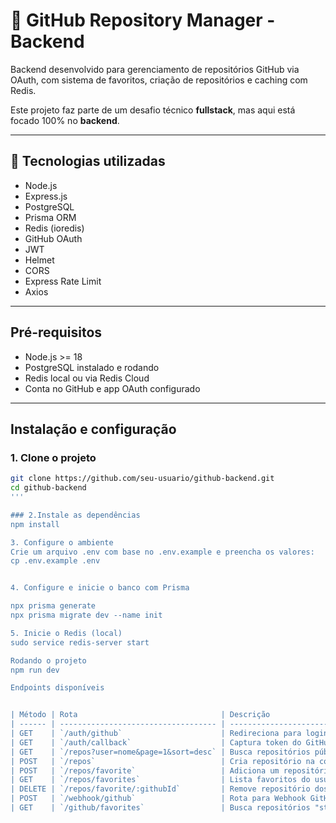 # 📘 GitHub Repository Manager - Backend

Backend desenvolvido para gerenciamento de repositórios GitHub via OAuth, com sistema de favoritos, criação de repositórios e caching com Redis.

Este projeto faz parte de um desafio técnico **fullstack**, mas aqui está focado 100% no **backend**.

---

## 🚀 Tecnologias utilizadas

- Node.js
- Express.js
- PostgreSQL
- Prisma ORM
- Redis (ioredis)
- GitHub OAuth
- JWT
- Helmet
- CORS
- Express Rate Limit
- Axios

---

##  Pré-requisitos

- Node.js >= 18
- PostgreSQL instalado e rodando
- Redis local ou via Redis Cloud
- Conta no GitHub e app OAuth configurado

---

## Instalação e configuração

### 1. Clone o projeto

```bash
git clone https://github.com/seu-usuario/github-backend.git
cd github-backend
'''

### 2.Instale as dependências
npm install

3. Configure o ambiente
Crie um arquivo .env com base no .env.example e preencha os valores:
cp .env.example .env


4. Configure e inicie o banco com Prisma

npx prisma generate
npx prisma migrate dev --name init

5. Inicie o Redis (local)
sudo service redis-server start

Rodando o projeto
npm run dev

Endpoints disponíveis


| Método | Rota                                | Descrição                                             |
| ------ | ----------------------------------- | ----------------------------------------------------- |
| GET    | `/auth/github`                      | Redireciona para login com GitHub                     |
| GET    | `/auth/callback`                    | Captura token do GitHub e retorna JWT                 |
| GET    | `/repos?user=nome&page=1&sort=desc` | Busca repositórios públicos com paginação             |
| POST   | `/repos`                            | Cria repositório na conta do usuário                  |
| POST   | `/repos/favorite`                   | Adiciona um repositório aos favoritos                 |
| GET    | `/repos/favorites`                  | Lista favoritos do usuário autenticado                |
| DELETE | `/repos/favorite/:githubId`         | Remove repositório dos favoritos                      |
| POST   | `/webhook/github`                   | Rota para Webhook GitHub registrar novos repositórios |
| GET    | `/github/favorites`                 | Busca repositórios "starred" direto do GitHub         |
